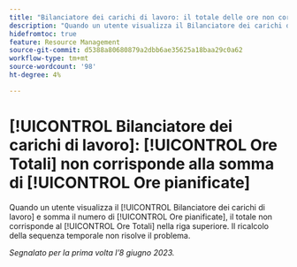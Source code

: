 ```yaml
---
title: "Bilanciatore dei carichi di lavoro: il totale delle ore non corrisponde alla somma delle ore pianificate"
description: "Quando un utente visualizza il Bilanciatore dei carichi di lavoro e somma il dumber di Ore pianificate, il totale non corrisponde alle Ore totali nella riga superiore. Il ricalcolo della sequenza temporale non risolve il problema."
hidefromtoc: true
feature: Resource Management
source-git-commit: d5388a80680879a2dbb6ae35625a18baa29c0a62
workflow-type: tm+mt
source-wordcount: '98'
ht-degree: 4%

---
```



# [!UICONTROL Bilanciatore dei carichi di lavoro]: [!UICONTROL Ore Totali] non corrisponde alla somma di [!UICONTROL Ore pianificate]

Quando un utente visualizza il [!UICONTROL Bilanciatore dei carichi di lavoro] e somma il numero di [!UICONTROL Ore pianificate], il totale non corrisponde al [!UICONTROL Ore Totali] nella riga superiore. Il ricalcolo della sequenza temporale non risolve il problema.

_Segnalato per la prima volta l’8 giugno 2023._

